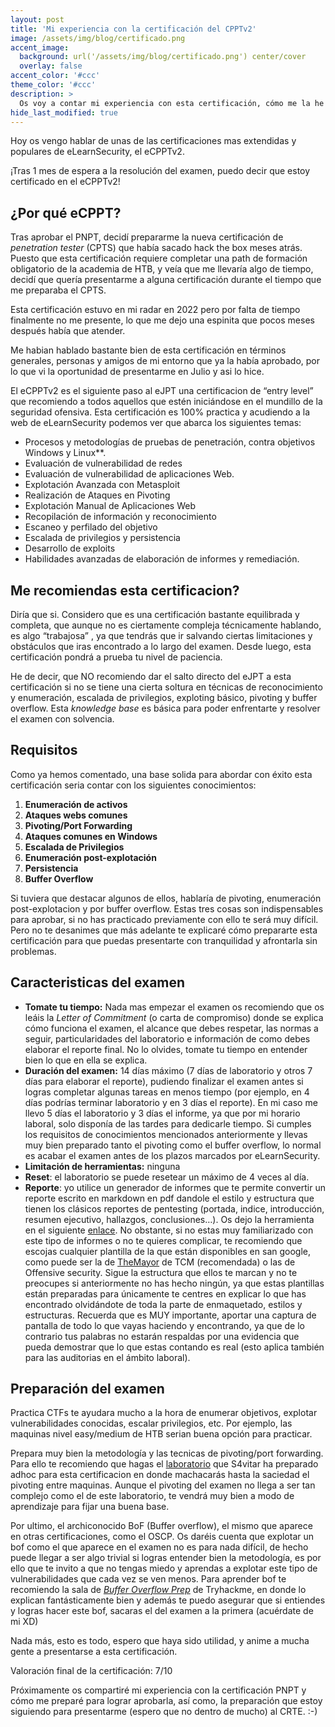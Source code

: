 ```yaml
---
layout: post
title: 'Mi experiencia con la certificación del CPPTv2'
image: /assets/img/blog/certificado.png
accent_image:
  background: url('/assets/img/blog/certificado.png') center/cover
  overlay: false
accent_color: '#ccc'
theme_color: '#ccc'
description: >
  Os voy a contar mi experiencia con esta certificación, cómo me la he preparado, que recomiendaciones os doy si estais interesados en sacarosla y que cosas debeis tener en cuenta si os vais a presentar proximamente
hide_last_modified: true
---
```


Hoy os vengo hablar de unas de las certificaciones mas extendidas y populares de eLearnSecurity, el eCPPTv2. 

¡Tras 1 mes de espera a la resolución del examen, puedo decir que estoy certificado en el eCPPTv2!

## ¿Por qué eCPPT?

Tras aprobar el PNPT, decidí prepararme la nueva certificación de *penetration tester* (CPTS) que había sacado hack the box meses atrás. Puesto que esta certificación requiere completar una path de formación obligatorio de la academia de HTB, y veía que me llevaría algo de tiempo, decidí que quería presentarme a alguna certificación durante el tiempo que me preparaba el CPTS.

Esta certificación estuvo en mi radar en 2022 pero por falta de tiempo finalmente no me presente, lo que me dejo una espinita que pocos meses después había que atender.

Me habian hablado bastante bien de esta certificación en términos generales, personas y amigos de mi entorno que ya la había aprobado, por lo que vi la oportunidad de presentarme en Julio y asi lo hice.

El eCPPTv2 es el siguiente paso al eJPT una certificacion de “entry level” que recomiendo a todos aquellos que estén iniciándose en el mundillo de la seguridad ofensiva. Esta certificación es 100% practica y acudiendo a la web de eLearnSecurity podemos ver que abarca los siguientes temas:

- Procesos y metodologías de pruebas de penetración, contra objetivos Windows y Linux**.
- Evaluación de vulnerabilidad de redes
- Evaluación de vulnerabilidad de aplicaciones Web.
- Explotación Avanzada con Metasploit
- Realización de Ataques en Pivoting
- Explotación Manual de Aplicaciones Web
- Recopilación de información y reconocimiento
- Escaneo y perfilado del objetivo
- Escalada de privilegios y persistencia
- Desarrollo de exploits
- Habilidades avanzadas de elaboración de informes y remediación.

## Me recomiendas esta certificacion?

Diría que si. Considero que es una certificación bastante equilibrada y completa, que aunque no es ciertamente compleja técnicamente hablando, es algo “trabajosa” , ya que tendrás que ir salvando ciertas limitaciones y obstáculos que iras encontrado a lo largo del examen. Desde luego, esta certificación pondrá a prueba tu nivel de paciencia. 

He de decir, que NO recomiendo dar el salto directo del eJPT a esta certificación si no se tiene una cierta soltura en técnicas de reconocimiento y enumeración, escalada de privilegios, exploting básico, pivoting y buffer overflow. Esta *knowledge base* es básica para poder enfrentarte y resolver el examen con solvencia. 

## Requisitos

Como ya hemos comentado, una base solida para abordar con éxito esta certificación seria contar con los siguientes conocimientos:

1. **Enumeración de activos**
2. **Ataques webs comunes**
3. **Pivoting/Port Forwarding** 
4. **Ataques comunes en Windows**
5. **Escalada de Privilegios**
6. **Enumeración post-explotación**
7. **Persistencia** 
8. **Buffer Overflow**

Si tuviera que destacar algunos de ellos, hablaría de pivoting, enumeración post-explotacion y por buffer overflow. Estas tres cosas son indispensables para aprobar, si no has practicado previamente con ello te será muy difícil. Pero no te desanimes que más adelante te explicaré cómo prepararte esta certificación para que puedas presentarte con tranquilidad y afrontarla sin problemas.

## Caracteristicas del examen

- **Tomate tu tiempo:** Nada mas empezar el examen os recomiendo que os leáis la *Letter of Commitment* (o carta de compromiso) donde se explica cómo funciona el examen, el alcance que debes respetar, las normas a seguir, particularidades del laboratorio e información de como debes elaborar el reporte final. No lo olvides, tomate tu tiempo en entender bien lo que en ella se explica.
- **Duración del examen:** 14 días máximo (7 días de laboratorio y otros 7 días para elaborar el reporte), pudiendo finalizar el examen antes si logras completar algunas tareas en menos tiempo (por ejemplo, en 4 días podrías terminar laboratorio y en 3 días el reporte). En mi caso me llevo 5 días el laboratorio y 3 días el informe, ya que por mi horario laboral, solo disponía de las tardes para dedicarle tiempo. Si cumples los requisitos de conocimientos mencionados anteriormente y llevas muy bien preparado tanto el pivoting como el buffer overflow, lo normal es acabar el examen antes de los plazos marcados por eLearnSecurity.
- **Limitación de herramientas:** ninguna
- **Reset**: el laboratorio se puede resetear un máximo de 4 veces al día.
- **Reporte**: yo utilice un generador de informes que te permite convertir un reporte escrito en markdown en pdf dandole el estilo y estructura que tienen los clásicos reportes de pentesting (portada, indice, introducción, resumen ejecutivo, hallazgos, conclusiones…). Os dejo la herramienta en el siguiente [enlace](https://github.com/noraj/OSCP-Exam-Report-Template-Markdown). No obstante, si no estas muy familiarizado con este tipo de informes o no te quieres complicar, te recomiendo que escojas cualquier plantilla de la que están disponibles en san google, como puede ser la de [TheMayor](https://github.com/hmaverickadams/TCM-Security-Sample-Pentest-Report/tree/master) de TCM (recomendada) o las de Offensive security. Sigue la estructura que ellos te marcan y no te preocupes si anteriormente no has hecho ningún, ya que estas plantillas están preparadas para únicamente te centres en explicar lo que has encontrado olvidándote de toda la parte de enmaquetado, estilos y estructuras. Recuerda que es MUY importante, aportar una captura de pantalla de todo lo que vayas haciendo y encontrando, ya que de lo contrario tus palabras no estarán respaldas por una evidencia que pueda demostrar que lo que estas contando es real (esto aplica también para las auditorias en el ámbito laboral).

## Preparación del examen

Practica CTFs te ayudara mucho a la hora de enumerar objetivos, explotar vulnerabilidades conocidas, escalar privilegios, etc. Por ejemplo, las maquinas nivel easy/medium de HTB serian buena opción para practicar.

Prepara muy bien la metodología y las tecnicas de pivoting/port forwarding. Para ello te recomiendo que hagas el [laboratorio](https://www.youtube.com/watch?v=L1jSoCcvRY4) que S4vitar ha preparado adhoc para esta certificacion en donde machacarás hasta la saciedad el pivoting entre maquinas. Aunque el pivoting del examen no llega a ser tan complejo como el de este laboratorio, te vendrá muy bien a modo de aprendizaje para fijar una buena base.

Por ultimo, el archiconocido BoF (Buffer overflow), el mismo que aparece en otras certificaciones, como el OSCP. Os daréis cuenta que explotar un bof como el que aparece en el examen no es para nada difícil, de hecho puede llegar a ser algo trivial si logras entender bien la metodología, es por ello que te invito a que no tengas miedo y aprendas a explotar este tipo de vulnerabilidades que cada vez se ven menos. Para aprender bof te recomiendo la sala de [*Buffer Overflow Prep*](https://tryhackme.com/room/bufferoverflowprep) de Tryhackme, en donde lo explican fantásticamente bien y además te puedo asegurar que si entiendes y logras hacer este bof, sacaras el del examen a la primera (acuérdate de mi XD)

Nada más, esto es todo, espero que haya sido utilidad, y anime a mucha gente a presentarse a esta certificación.

Valoración final de la certificación: 7/10

Próximamente os compartiré mi experiencia con la certificación PNPT y cómo me preparé para lograr aprobarla, así como, la preparación que estoy siguiendo para presentarme (espero que no dentro de mucho) al CRTE. :-)
